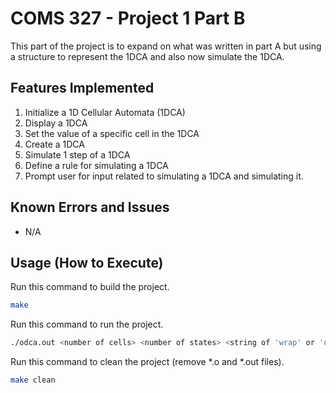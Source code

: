 # COMS 327 - Project 1 Part B
This part of the project is to expand on what was written in part A but using a structure to represent the 1DCA and also now simulate the 1DCA.

## Features Implemented

1. Initialize a 1D Cellular Automata (1DCA)
2. Display a 1DCA
3. Set the value of a specific cell in the 1DCA
4. Create a 1DCA
5. Simulate 1 step of a 1DCA
6. Define a rule for simulating a 1DCA
7. Prompt user for input related to simulating a 1DCA and simulating it.

## Known Errors and Issues

- N/A

## Usage (How to Execute)

Run this command to build the project.
```sh
make
```
Run this command to run the project.
```sh
./odca.out <number of cells> <number of states> <string of 'wrap' or 'nowrap'> <quiescent state or -1 for randomly initialized 1DCA> <number of steps to simulate>
```
Run this command to clean the project (remove *.o and *.out files).
```sh
make clean
```
